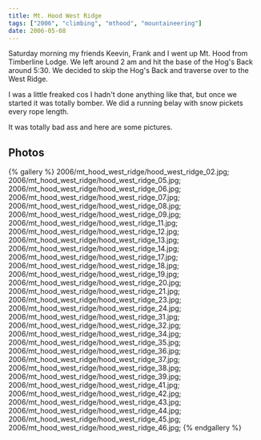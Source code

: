 ```yaml
---
title: Mt. Hood West Ridge
tags: ["2006", "climbing", "mthood", "mountaineering"]
date: 2006-05-08
---
```

Saturday morning my friends Keevin, Frank and I went up Mt. Hood from Timberline Lodge.  We left around 2 am and hit the base of the Hog's Back around 5:30.  We decided to skip the Hog's Back and traverse over to the West Ridge.

I was a little freaked cos I hadn't done anything like that, but once we started it was totally bomber.  We did a running belay with snow pickets every rope length.

It was totally bad ass and here are some pictures.

## Photos 

{% gallery %} 
2006/mt_hood_west_ridge/hood_west_ridge_02.jpg;
2006/mt_hood_west_ridge/hood_west_ridge_05.jpg;
2006/mt_hood_west_ridge/hood_west_ridge_06.jpg;
2006/mt_hood_west_ridge/hood_west_ridge_07.jpg;
2006/mt_hood_west_ridge/hood_west_ridge_08.jpg;
2006/mt_hood_west_ridge/hood_west_ridge_09.jpg;
2006/mt_hood_west_ridge/hood_west_ridge_11.jpg;
2006/mt_hood_west_ridge/hood_west_ridge_12.jpg;
2006/mt_hood_west_ridge/hood_west_ridge_13.jpg;
2006/mt_hood_west_ridge/hood_west_ridge_14.jpg;
2006/mt_hood_west_ridge/hood_west_ridge_17.jpg;
2006/mt_hood_west_ridge/hood_west_ridge_18.jpg;
2006/mt_hood_west_ridge/hood_west_ridge_19.jpg;
2006/mt_hood_west_ridge/hood_west_ridge_20.jpg;
2006/mt_hood_west_ridge/hood_west_ridge_21.jpg;
2006/mt_hood_west_ridge/hood_west_ridge_23.jpg;
2006/mt_hood_west_ridge/hood_west_ridge_24.jpg;
2006/mt_hood_west_ridge/hood_west_ridge_31.jpg;
2006/mt_hood_west_ridge/hood_west_ridge_32.jpg;
2006/mt_hood_west_ridge/hood_west_ridge_34.jpg;
2006/mt_hood_west_ridge/hood_west_ridge_35.jpg;
2006/mt_hood_west_ridge/hood_west_ridge_36.jpg;
2006/mt_hood_west_ridge/hood_west_ridge_37.jpg;
2006/mt_hood_west_ridge/hood_west_ridge_38.jpg;
2006/mt_hood_west_ridge/hood_west_ridge_39.jpg;
2006/mt_hood_west_ridge/hood_west_ridge_41.jpg;
2006/mt_hood_west_ridge/hood_west_ridge_42.jpg;
2006/mt_hood_west_ridge/hood_west_ridge_43.jpg;
2006/mt_hood_west_ridge/hood_west_ridge_44.jpg;
2006/mt_hood_west_ridge/hood_west_ridge_45.jpg;
2006/mt_hood_west_ridge/hood_west_ridge_46.jpg;
{% endgallery %}
